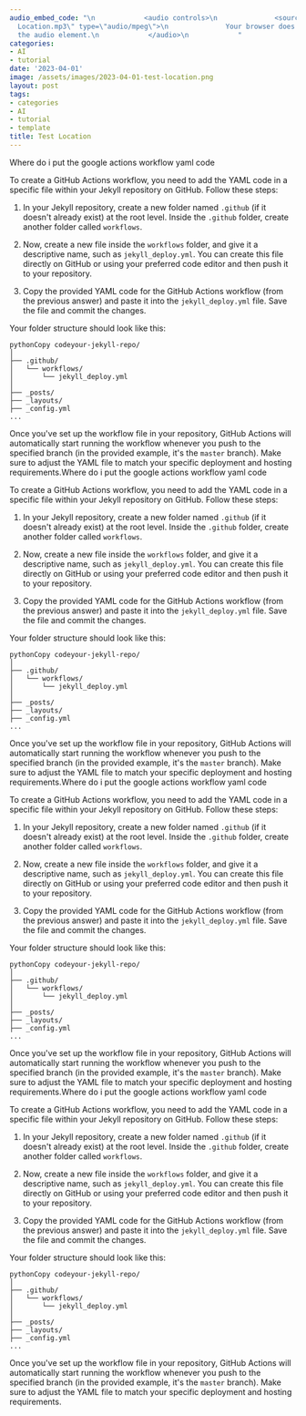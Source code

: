 ```yaml
---
audio_embed_code: "\n            <audio controls>\n              <source src=\"/assets/audio/2023-04-01-test
  Location.mp3\" type=\"audio/mpeg\">\n              Your browser does not support
  the audio element.\n            </audio>\n            "
categories:
- AI
- tutorial
date: '2023-04-01'
image: /assets/images/2023-04-01-test-location.png
layout: post
tags:
- categories
- AI
- tutorial
- template
title: Test Location
---
```


Where do i put the google actions workflow yaml code


To create a GitHub Actions workflow, you need to add the YAML code in a specific file within your Jekyll repository on GitHub. Follow these steps:

1.  In your Jekyll repository, create a new folder named `.github` (if it doesn't already exist) at the root level. Inside the `.github` folder, create another folder called `workflows`.
    
2.  Now, create a new file inside the `workflows` folder, and give it a descriptive name, such as `jekyll_deploy.yml`. You can create this file directly on GitHub or using your preferred code editor and then push it to your repository.
    
3.  Copy the provided YAML code for the GitHub Actions workflow (from the previous answer) and paste it into the `jekyll_deploy.yml` file. Save the file and commit the changes.
    

Your folder structure should look like this:

```
pythonCopy codeyour-jekyll-repo/
│
├── .github/
│   └── workflows/
│       └── jekyll_deploy.yml
│
├── _posts/
├── _layouts/
├── _config.yml
...

```

Once you've set up the workflow file in your repository, GitHub Actions will automatically start running the workflow whenever you push to the specified branch (in the provided example, it's the `master` branch). Make sure to adjust the YAML file to match your specific deployment and hosting requirements.Where do i put the google actions workflow yaml code


To create a GitHub Actions workflow, you need to add the YAML code in a specific file within your Jekyll repository on GitHub. Follow these steps:

1.  In your Jekyll repository, create a new folder named `.github` (if it doesn't already exist) at the root level. Inside the `.github` folder, create another folder called `workflows`.
    
2.  Now, create a new file inside the `workflows` folder, and give it a descriptive name, such as `jekyll_deploy.yml`. You can create this file directly on GitHub or using your preferred code editor and then push it to your repository.
    
3.  Copy the provided YAML code for the GitHub Actions workflow (from the previous answer) and paste it into the `jekyll_deploy.yml` file. Save the file and commit the changes.
    

Your folder structure should look like this:

```
pythonCopy codeyour-jekyll-repo/
│
├── .github/
│   └── workflows/
│       └── jekyll_deploy.yml
│
├── _posts/
├── _layouts/
├── _config.yml
...

```

Once you've set up the workflow file in your repository, GitHub Actions will automatically start running the workflow whenever you push to the specified branch (in the provided example, it's the `master` branch). Make sure to adjust the YAML file to match your specific deployment and hosting requirements.Where do i put the google actions workflow yaml code


To create a GitHub Actions workflow, you need to add the YAML code in a specific file within your Jekyll repository on GitHub. Follow these steps:

1.  In your Jekyll repository, create a new folder named `.github` (if it doesn't already exist) at the root level. Inside the `.github` folder, create another folder called `workflows`.
    
2.  Now, create a new file inside the `workflows` folder, and give it a descriptive name, such as `jekyll_deploy.yml`. You can create this file directly on GitHub or using your preferred code editor and then push it to your repository.
    
3.  Copy the provided YAML code for the GitHub Actions workflow (from the previous answer) and paste it into the `jekyll_deploy.yml` file. Save the file and commit the changes.
    

Your folder structure should look like this:

```
pythonCopy codeyour-jekyll-repo/
│
├── .github/
│   └── workflows/
│       └── jekyll_deploy.yml
│
├── _posts/
├── _layouts/
├── _config.yml
...

```

Once you've set up the workflow file in your repository, GitHub Actions will automatically start running the workflow whenever you push to the specified branch (in the provided example, it's the `master` branch). Make sure to adjust the YAML file to match your specific deployment and hosting requirements.Where do i put the google actions workflow yaml code


To create a GitHub Actions workflow, you need to add the YAML code in a specific file within your Jekyll repository on GitHub. Follow these steps:

1.  In your Jekyll repository, create a new folder named `.github` (if it doesn't already exist) at the root level. Inside the `.github` folder, create another folder called `workflows`.
    
2.  Now, create a new file inside the `workflows` folder, and give it a descriptive name, such as `jekyll_deploy.yml`. You can create this file directly on GitHub or using your preferred code editor and then push it to your repository.
    
3.  Copy the provided YAML code for the GitHub Actions workflow (from the previous answer) and paste it into the `jekyll_deploy.yml` file. Save the file and commit the changes.
    

Your folder structure should look like this:

```
pythonCopy codeyour-jekyll-repo/
│
├── .github/
│   └── workflows/
│       └── jekyll_deploy.yml
│
├── _posts/
├── _layouts/
├── _config.yml
...

```

Once you've set up the workflow file in your repository, GitHub Actions will automatically start running the workflow whenever you push to the specified branch (in the provided example, it's the `master` branch). Make sure to adjust the YAML file to match your specific deployment and hosting requirements.